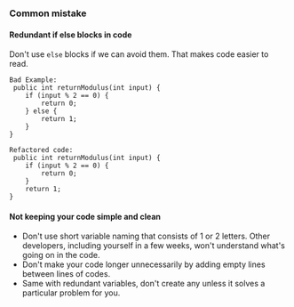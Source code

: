 ### Common mistake

#### Redundant if else blocks in code 
Don't use `else` blocks if we can avoid them. That makes code easier to read.
```
Bad Example:
 public int returnModulus(int input) {
    if (input % 2 == 0) {
        return 0;
    } else {
        return 1;
    }
}
```
```
Refactored code: 
 public int returnModulus(int input) {
    if (input % 2 == 0) {
        return 0;
    }
    return 1;
}
```

#### Not keeping your code simple and clean 
 - Don't use short variable naming that consists of 1 or 2 letters. Other developers, including yourself 
in a few weeks, won't understand what's going on in the code. 
 - Don't make your code longer unnecessarily by adding empty lines between lines of codes.
 - Same with redundant variables, don't create any unless it solves a particular problem for you.
 